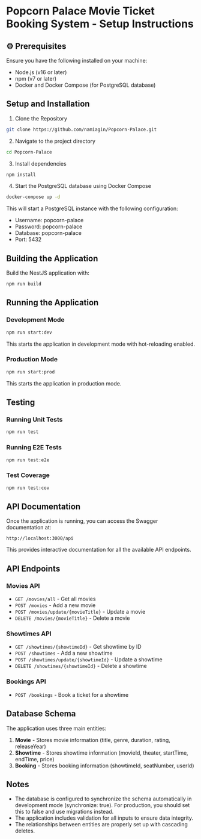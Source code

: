 # Popcorn Palace Movie Ticket Booking System - Setup Instructions

## ⚙️ Prerequisites
Ensure you have the following installed on your machine:
- Node.js (v16 or later)
- npm (v7 or later)
- Docker and Docker Compose (for PostgreSQL database)

## Setup and Installation

1. Clone the Repository
```bash
git clone https://github.com/namiagin/Popcorn-Palace.git
```

2. Navigate to the project directory

```bash
cd Popcorn-Palace
```

3. Install dependencies

```bash
npm install
```

4. Start the PostgreSQL database using Docker Compose

```bash
docker-compose up -d
```

This will start a PostgreSQL instance with the following configuration:
- Username: popcorn-palace
- Password: popcorn-palace
- Database: popcorn-palace
- Port: 5432

## Building the Application

Build the NestJS application with:

```bash
npm run build
```

## Running the Application

### Development Mode

```bash
npm run start:dev
```

This starts the application in development mode with hot-reloading enabled.

### Production Mode

```bash
npm run start:prod
```

This starts the application in production mode.

## Testing

### Running Unit Tests

```bash
npm run test
```

### Running E2E Tests

```bash
npm run test:e2e
```

### Test Coverage

```bash
npm run test:cov
```

## API Documentation

Once the application is running, you can access the Swagger documentation at:

```
http://localhost:3000/api
```

This provides interactive documentation for all the available API endpoints.

## API Endpoints

### Movies API

- `GET /movies/all` - Get all movies
- `POST /movies` - Add a new movie
- `POST /movies/update/{movieTitle}` - Update a movie
- `DELETE /movies/{movieTitle}` - Delete a movie

### Showtimes API

- `GET /showtimes/{showtimeId}` - Get showtime by ID
- `POST /showtimes` - Add a new showtime
- `POST /showtimes/update/{showtimeId}` - Update a showtime
- `DELETE /showtimes/{showtimeId}` - Delete a showtime

### Bookings API

- `POST /bookings` - Book a ticket for a showtime

## Database Schema

The application uses three main entities:

1. **Movie** - Stores movie information (title, genre, duration, rating, releaseYear)
2. **Showtime** - Stores showtime information (movieId, theater, startTime, endTime, price)
3. **Booking** - Stores booking information (showtimeId, seatNumber, userId)

## Notes

- The database is configured to synchronize the schema automatically in development mode (synchronize: true). For production, you should set this to false and use migrations instead.
- The application includes validation for all inputs to ensure data integrity.
- The relationships between entities are properly set up with cascading deletes.
